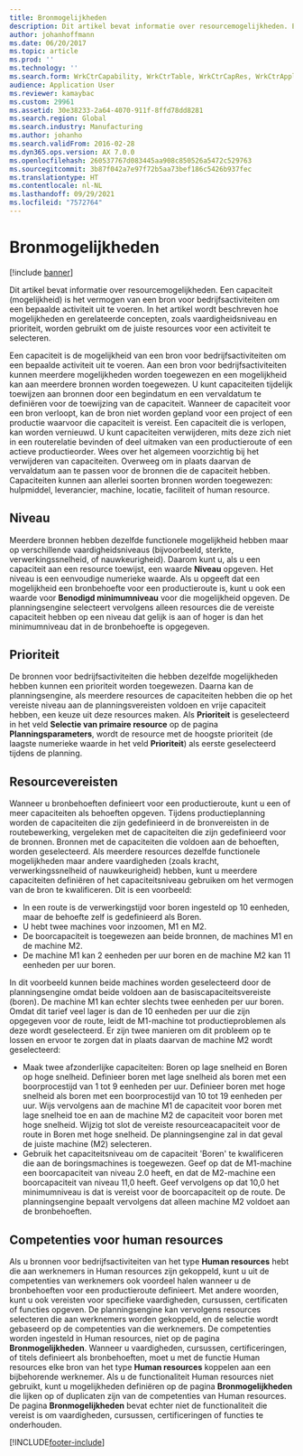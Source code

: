 ```yaml
---
title: Bronmogelijkheden
description: Dit artikel bevat informatie over resourcemogelijkheden. Een capaciteit (mogelijkheid) is het vermogen van een bron voor bedrijfsactiviteiten om een bepaalde activiteit uit te voeren. In het artikel wordt beschreven hoe mogelijkheden en gerelateerde concepten, zoals vaardigheidsniveau en prioriteit, worden gebruikt om de juiste resources voor een activiteit te selecteren.
author: johanhoffmann
ms.date: 06/20/2017
ms.topic: article
ms.prod: ''
ms.technology: ''
ms.search.form: WrkCtrCapability, WrkCtrTable, WrkCtrCapRes, WrkCtrApplicableResources
audience: Application User
ms.reviewer: kamaybac
ms.custom: 29961
ms.assetid: 30e38233-2a64-4070-911f-8ffd78dd8281
ms.search.region: Global
ms.search.industry: Manufacturing
ms.author: johanho
ms.search.validFrom: 2016-02-28
ms.dyn365.ops.version: AX 7.0.0
ms.openlocfilehash: 260537767d083445aa908c850526a5472c529763
ms.sourcegitcommit: 3b87f042a7e97f72b5aa73bef186c5426b937fec
ms.translationtype: HT
ms.contentlocale: nl-NL
ms.lasthandoff: 09/29/2021
ms.locfileid: "7572764"
---
```

# <a name="resource-capabilities"></a>Bronmogelijkheden

[!include [banner](../includes/banner.md)]

Dit artikel bevat informatie over resourcemogelijkheden. Een capaciteit (mogelijkheid) is het vermogen van een bron voor bedrijfsactiviteiten om een bepaalde activiteit uit te voeren. In het artikel wordt beschreven hoe mogelijkheden en gerelateerde concepten, zoals vaardigheidsniveau en prioriteit, worden gebruikt om de juiste resources voor een activiteit te selecteren.

Een capaciteit is de mogelijkheid van een bron voor bedrijfsactiviteiten om een bepaalde activiteit uit te voeren. Aan een bron voor bedrijfsactiviteiten kunnen meerdere mogelijkheden worden toegewezen en een mogelijkheid kan aan meerdere bronnen worden toegewezen. U kunt capaciteiten tijdelijk toewijzen aan bronnen door een begindatum en een vervaldatum te definiëren voor de toewijzing van de capaciteit. Wanneer de capaciteit voor een bron verloopt, kan de bron niet worden gepland voor een project of een productie waarvoor die capaciteit is vereist. Een capaciteit die is verlopen, kan worden vernieuwd. U kunt capaciteiten verwijderen, mits deze zich niet in een routerelatie bevinden of deel uitmaken van een productieroute of een actieve productieorder. Wees over het algemeen voorzichtig bij het verwijderen van capaciteiten. Overweeg om in plaats daarvan de vervaldatum aan te passen voor de bronnen die de capaciteit hebben. Capaciteiten kunnen aan allerlei soorten bronnen worden toegewezen: hulpmiddel, leverancier, machine, locatie, faciliteit of human resource.

## <a name="level"></a>Niveau
Meerdere bronnen hebben dezelfde functionele mogelijkheid hebben maar op verschillende vaardigheidsniveaus (bijvoorbeeld, sterkte, verwerkingssnelheid, of nauwkeurigheid). Daarom kunt u, als u een capaciteit aan een resource toewijst, een waarde **Niveau** opgeven. Het niveau is een eenvoudige numerieke waarde. Als u opgeeft dat een mogelijkheid een bronbehoefte voor een productieroute is, kunt u ook een waarde voor **Benodigd minimumniveau** voor die mogelijkheid opgeven. De planningsengine selecteert vervolgens alleen resources die de vereiste capaciteit hebben op een niveau dat gelijk is aan of hoger is dan het minimumniveau dat in de bronbehoefte is opgegeven.

## <a name="priority"></a>Prioriteit
De bronnen voor bedrijfsactiviteiten die hebben dezelfde mogelijkheden hebben kunnen een prioriteit worden toegewezen. Daarna kan de planningsengine, als meerdere resources de capaciteiten hebben die op het vereiste niveau aan de planningsvereisten voldoen en vrije capaciteit hebben, een keuze uit deze resources maken. Als **Prioriteit** is geselecteerd in het veld **Selectie van primaire resource** op de pagina **Planningsparameters**, wordt de resource met de hoogste prioriteit (de laagste numerieke waarde in het veld **Prioriteit**) als eerste geselecteerd tijdens de planning.

## <a name="resource-requirements"></a>Resourcevereisten
Wanneer u bronbehoeften definieert voor een productieroute, kunt u een of meer capaciteiten als behoeften opgeven. Tijdens productieplanning worden de capaciteiten die zijn gedefinieerd in de bronvereisten in de routebewerking, vergeleken met de capaciteiten die zijn gedefinieerd voor de bronnen. Bronnen met de capaciteiten die voldoen aan de behoeften, worden geselecteerd. Als meerdere resources dezelfde functionele mogelijkheden maar andere vaardigheden (zoals kracht, verwerkingssnelheid of nauwkeurigheid) hebben, kunt u meerdere capaciteiten definiëren of het capaciteitsniveau gebruiken om het vermogen van de bron te kwalificeren. Dit is een voorbeeld:

-   In een route is de verwerkingstijd voor boren ingesteld op 10 eenheden, maar de behoefte zelf is gedefinieerd als Boren.
-   U hebt twee machines voor inzoomen, M1 en M2.
-   De boorcapaciteit is toegewezen aan beide bronnen, de machines M1 en de machine M2.
-   De machine M1 kan 2 eenheden per uur boren en de machine M2 kan 11 eenheden per uur boren.

In dit voorbeeld kunnen beide machines worden geselecteerd door de planningsengine omdat beide voldoen aan de basiscapaciteitsvereiste (boren). De machine M1 kan echter slechts twee eenheden per uur boren. Omdat dit tarief veel lager is dan de 10 eenheden per uur die zijn opgegeven voor de route, leidt de M1-machine tot productieproblemen als deze wordt geselecteerd. Er zijn twee manieren om dit probleem op te lossen en ervoor te zorgen dat in plaats daarvan de machine M2 wordt geselecteerd:

-   Maak twee afzonderlijke capaciteiten: Boren op lage snelheid en Boren op hoge snelheid. Definieer boren met lage snelheid als boren met een boorprocestijd van 1 tot 9 eenheden per uur. Definieer boren met hoge snelheid als boren met een boorprocestijd van 10 tot 19 eenheden per uur. Wijs vervolgens aan de machine M1 de capaciteit voor boren met lage snelheid toe en aan de machine M2 de capaciteit voor boren met hoge snelheid. Wijzig tot slot de vereiste resourceacapaciteit voor de route in Boren met hoge snelheid. De planningsengine zal in dat geval de juiste machine (M2) selecteren.
-   Gebruik het capaciteitsniveau om de capaciteit 'Boren' te kwalificeren die aan de boringsmachines is toegewezen. Geef op dat de M1-machine een boorcapaciteit van niveau 2.0 heeft, en dat de M2-machine een boorcapaciteit van niveau 11,0 heeft. Geef vervolgens op dat 10,0 het minimumniveau is dat is vereist voor de boorcapaciteit op de route. De planningsengine bepaalt vervolgens dat alleen machine M2 voldoet aan de bronbehoeften.

## <a name="competencies-for-human-resources"></a>Competenties voor human resources
Als u bronnen voor bedrijfsactiviteiten van het type **Human resources** hebt die aan werknemers in Human resources zijn gekoppeld, kunt u uit de competenties van werknemers ook voordeel halen wanneer u de bronbehoeften voor een productieroute definieert. Met andere woorden, kunt u ook vereisten voor specifieke vaardigheden, cursussen, certificaten of functies opgeven. De planningsengine kan vervolgens resources selecteren die aan werknemers worden gekoppeld, en de selectie wordt gebaseerd op de competenties van die werknemers. De competenties worden ingesteld in Human resources, niet op de pagina **Bronmogelijkheden**. Wanneer u vaardigheden, cursussen, certificeringen, of titels definieert als bronbehoeften, moet u met de functie Human resources elke bron van het type **Human resources** koppelen aan een bijbehorende werknemer. Als u de functionaliteit Human resources niet gebruikt, kunt u mogelijkheden definiëren op de pagina **Bronmogelijkheden** die lijken op of duplicaten zijn van de competenties van Human resources. De pagina **Bronmogelijkheden** bevat echter niet de functionaliteit die vereist is om vaardigheden, cursussen, certificeringen of functies te onderhouden.





[!INCLUDE[footer-include](../../includes/footer-banner.md)]